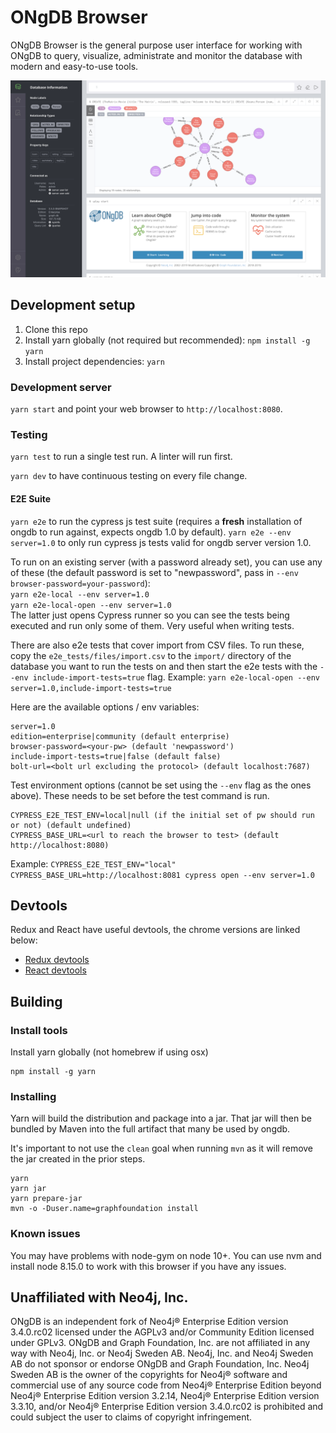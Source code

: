 # ONgDB Browser

ONgDB Browser is the general purpose user interface for working with ONgDB to query, visualize, administrate and monitor the database
with modern and easy-to-use tools.

![ongdb browser screenshot](./.github/ongdb-browser-screenshot.png)

## Development setup

1.  Clone this repo
1.  Install yarn globally (not required but recommended): `npm install -g yarn`
1.  Install project dependencies: `yarn`

### Development server

`yarn start` and point your web browser to `http://localhost:8080`.

### Testing

`yarn test` to run a single test run. A linter will run first.

`yarn dev` to have continuous testing on every file change.

#### E2E Suite

`yarn e2e` to run the cypress js test suite (requires a **fresh** installation of ongdb to run against, expects ongdb 1.0 by default).
`yarn e2e --env server=1.0` to only run cypress js tests valid for ongdb server version 1.0.

To run on an existing server (with a password already set), you can use any of these (the default password is set to "newpassword", pass in `--env browser-password=your-password`):  
`yarn e2e-local --env server=1.0`  
`yarn e2e-local-open --env server=1.0`  
The latter just opens Cypress runner so you can see the tests being executed and run only some of them. Very useful when writing tests.

There are also e2e tests that cover import from CSV files. To run these, copy the `e2e_tests/files/import.csv` to the `import/` directory of the database you want to run the tests on and then start the e2e tests with the `--env include-import-tests=true` flag.
Example: `yarn e2e-local-open --env server=1.0,include-import-tests=true`

Here are the available options / env variables:

```
server=1.0
edition=enterprise|community (default enterprise)
browser-password=<your-pw> (default 'newpassword')
include-import-tests=true|false (default false)
bolt-url=<bolt url excluding the protocol> (default localhost:7687)
```

Test environment options (cannot be set using the `--env` flag as the ones above).
These needs to be set before the test command is run.

```
CYPRESS_E2E_TEST_ENV=local|null (if the initial set of pw should run or not) (default undefined)
CYPRESS_BASE_URL=<url to reach the browser to test> (default http://localhost:8080)
```

Example: `CYPRESS_E2E_TEST_ENV="local" CYPRESS_BASE_URL=http://localhost:8081 cypress open --env server=1.0`

## Devtools

Redux and React have useful devtools, the chrome versions are linked below: 

- [Redux devtools](https://chrome.google.com/webstore/detail/redux-devtools/lmhkpmbekcpmknklioeibfkpmmfibljd?hl=en)
- [React devtools](https://chrome.google.com/webstore/detail/react-developer-tools/fmkadmapgofadopljbjfkapdkoienihi?hl=en)


## Building

### Install tools

Install yarn globally (not homebrew if using osx)

```
npm install -g yarn
```

### Installing

Yarn will build the distribution and package into a jar. That jar will then be bundled by Maven into the full artifact that many be used by ongdb.

It's important to not use the `clean` goal when running `mvn` as it will remove the jar created in the prior steps.

```
yarn
yarn jar
yarn prepare-jar
mvn -o -Duser.name=graphfoundation install
```

### Known issues

You may have problems with node-gym on node 10+. 
You can use nvm and install node 8.15.0 to work with this browser if you have any issues.

## Unaffiliated with Neo4j, Inc.
ONgDB is an independent fork of Neo4j® Enterprise Edition version 3.4.0.rc02 licensed under the AGPLv3 and/or Community Edition licensed under GPLv3.
ONgDB and Graph Foundation, Inc. are not affiliated in any way with Neo4j, Inc. or Neo4j Sweden AB.
Neo4j, Inc. and Neo4j Sweden AB do not sponsor or endorse ONgDB and Graph Foundation, Inc.
Neo4j Sweden AB is the owner of the copyrights for Neo4j® software and commercial use of any source code from Neo4j® Enterprise Edition beyond
Neo4j® Enterprise Edition version 3.2.14, Neo4j® Enterprise Edition version 3.3.10, and/or Neo4j® Enterprise Edition version 3.4.0.rc02 is prohibited
and could subject the user to claims of copyright infringement.
